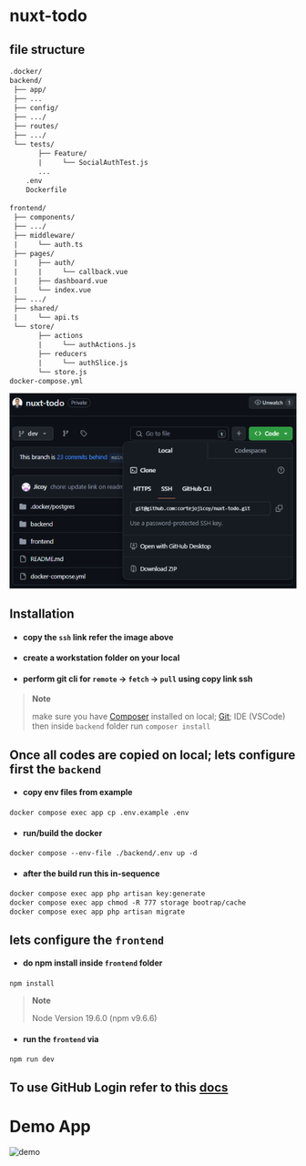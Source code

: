 # nuxt-todo

## file structure
```
.docker/
backend/
 ├── app/
 ├── ...
 ├── config/
 ├── .../
 ├── routes/
 ├── .../
 └── tests/
       ├── Feature/
       |     └── SocialAuthTest.js
       ...
    .env
    Dockerfile

frontend/
 ├── components/
 ├── .../
 ├── middleware/
 |     └── auth.ts
 ├── pages/
 |     ├── auth/
 |     |     └── callback.vue
 |     ├── dashboard.vue
 |     └── index.vue
 ├── .../
 ├── shared/
 |     └── api.ts
 └── store/
       ├── actions
       |     └── authActions.js
       ├── reducers
       |     └── authSlice.js
       └── store.js
docker-compose.yml
```



![alt text](./frontend/assets/image.png)

## Installation

- #### copy the `ssh` link refer the image above
- #### create a workstation folder on your local
- #### perform git cli for `remote` -> `fetch` -> `pull` using copy link ssh


> **Note**
>
> make sure you have [Composer](https://getcomposer.org/download/) installed on local; [Git](https://git-scm.com/downloads); IDE (VSCode)
> then inside `backend` folder run `composer install`

## Once all codes are copied on local; lets configure first the `backend`

- #### copy env files from example
```
docker compose exec app cp .env.example .env
```
- #### run/build the docker 
```
docker compose --env-file ./backend/.env up -d
```
- #### after the build run this in-sequence
```
docker compose exec app php artisan key:generate
docker compose exec app chmod -R 777 storage bootrap/cache
docker compose exec app php artisan migrate
```
## lets configure the `frontend` 
- #### do npm install inside `frontend` folder
```
npm install
```

> **Note**
>
> Node Version 19.6.0 (npm v9.6.6)

- #### run the `frontend` via
```
npm run dev
```

## To use GitHub Login refer to this [docs](https://laravel.com/docs/11.x/socialite)



# Demo App

![demo](https://github-production-user-asset-6210df.s3.amazonaws.com/34363543/332646433-bc012cdb-97ce-4b85-bd6f-7d0c7d095a66.gif?X-Amz-Algorithm=AWS4-HMAC-SHA256&X-Amz-Credential=AKIAVCODYLSA53PQK4ZA%2F20240522%2Fus-east-1%2Fs3%2Faws4_request&X-Amz-Date=20240522T034614Z&X-Amz-Expires=300&X-Amz-Signature=90bb4f14004fe87ddde9c8d66ed4b9cae886aa7d6f2e842e23a06fe6c6db6562&X-Amz-SignedHeaders=host&actor_id=34363543&key_id=0&repo_id=801983913)
